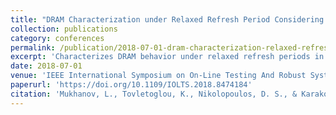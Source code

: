 ```yaml
---
title: "DRAM Characterization under Relaxed Refresh Period Considering System Level Effects within a Commodity Server"
collection: publications
category: conferences
permalink: /publication/2018-07-01-dram-characterization-relaxed-refresh
excerpt: 'Characterizes DRAM behavior under relaxed refresh periods in commodity servers, analyzing system-level effects including temperature and reliability impacts for improved memory management.'
date: 2018-07-01
venue: 'IEEE International Symposium on On-Line Testing And Robust System Design (IOLTS)'
paperurl: 'https://doi.org/10.1109/IOLTS.2018.8474184'
citation: 'Mukhanov, L., Tovletoglou, K., Nikolopoulos, D. S., & Karakonstantis, G. (2018). &quot;DRAM Characterization under Relaxed Refresh Period Considering System Level Effects within a Commodity Server.&quot; In <i>2018 IEEE 24th International Symposium on On-Line Testing And Robust System Design (IOLTS)</i>, 236-239. https://doi.org/10.1109/IOLTS.2018.8474184'
---
```

